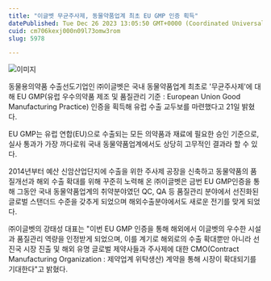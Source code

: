 ```yaml
---
title: "이글벳 무균주사제, 동물약품업계 최초 EU GMP 인증 획득"
datePublished: Tue Dec 26 2023 13:05:50 GMT+0000 (Coordinated Universal Time)
cuid: cm706kexj000n09l73omw3rom
slug: 5978

---
```



![이미지](https://cdn.hashnode.com/res/hashnode/image/upload/v1739260115295/8a8f228a-7e6d-4c89-96dd-a841cff1fee3.jpeg)

동물용의약품 수출선도기업인 ㈜이글벳은 국내 동물약품업계 최초로 '무균주사제'에 대해 EU GMP(유럽 우수의약품 제조 및 품질관리 기준 : European Union Good Manufacturing Practice) 인증을 획득해 유럽 수출 교두보를 마련했다고 21일 밝혔다.

EU GMP는 유럽 연합(EU)으로 수출되는 모든 의약품과 재료에 필요한 승인 기준으로, 실사 통과가 가장 까다로워 국내 동물약품업계에서도 상당히 고무적인 결과라 할 수 있다.

2014년부터 예산 신암산업단지에 수출을 위한 주사제 공장을 신축하고 동물약품의 품질개선과 해외 수출 확대를 위해 꾸준히 노력해 온 ㈜이글벳은 금번 EU GMP인증을 통해 그동안 국내 동물약품업계의 취약분야였던 QC, QA 등 품질관리 분야에서 선진화된 글로벌 스탠더드 수준을 갖추게 되었으며 해외수출분야에서도 새로운 전기를 맞게 되었다.

㈜이글벳의 강태성 대표는 "이번 EU GMP 인증을 통해 해외에서 이글벳의 우수한 시설과 품질관리 역량을 인정받게 되었으며, 이를 계기로 해외로의 수출 확대뿐만 아니라 선진국 시장 진출 및 해외 유명 글로벌 제약사들과 주사제에 대한 CMO(Contract Manufacturing Organization : 제약업계 위탁생산) 계약을 통해 시장이 확대되기를 기대한다"고 밝혔다.